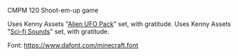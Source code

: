 CMPM 120 Shoot-em-up game

Uses Kenny Assets "[Alien UFO Pack](https://kenney.nl/assets/alien-ufo-pack)" set, with gratitude.
Uses Kenny Assets "[Sci-fi Sounds](https://kenney.nl/assets/sci-fi-sounds)" set, with gratitude.

Font: https://www.dafont.com/minecraft.font 
